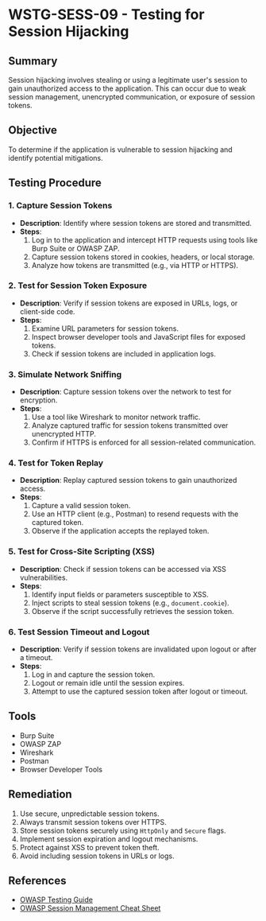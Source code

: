 # WSTG-SESS-09 - Testing for Session Hijacking

## Summary
Session hijacking involves stealing or using a legitimate user's session to gain unauthorized access to the application. This can occur due to weak session management, unencrypted communication, or exposure of session tokens.

## Objective
To determine if the application is vulnerable to session hijacking and identify potential mitigations.

## Testing Procedure

### 1. Capture Session Tokens
- **Description**: Identify where session tokens are stored and transmitted.
- **Steps**:
  1. Log in to the application and intercept HTTP requests using tools like Burp Suite or OWASP ZAP.
  2. Capture session tokens stored in cookies, headers, or local storage.
  3. Analyze how tokens are transmitted (e.g., via HTTP or HTTPS).

### 2. Test for Session Token Exposure
- **Description**: Verify if session tokens are exposed in URLs, logs, or client-side code.
- **Steps**:
  1. Examine URL parameters for session tokens.
  2. Inspect browser developer tools and JavaScript files for exposed tokens.
  3. Check if session tokens are included in application logs.

### 3. Simulate Network Sniffing
- **Description**: Capture session tokens over the network to test for encryption.
- **Steps**:
  1. Use a tool like Wireshark to monitor network traffic.
  2. Analyze captured traffic for session tokens transmitted over unencrypted HTTP.
  3. Confirm if HTTPS is enforced for all session-related communication.

### 4. Test for Token Replay
- **Description**: Replay captured session tokens to gain unauthorized access.
- **Steps**:
  1. Capture a valid session token.
  2. Use an HTTP client (e.g., Postman) to resend requests with the captured token.
  3. Observe if the application accepts the replayed token.

### 5. Test for Cross-Site Scripting (XSS)
- **Description**: Check if session tokens can be accessed via XSS vulnerabilities.
- **Steps**:
  1. Identify input fields or parameters susceptible to XSS.
  2. Inject scripts to steal session tokens (e.g., `document.cookie`).
  3. Observe if the script successfully retrieves the session token.

### 6. Test Session Timeout and Logout
- **Description**: Verify if session tokens are invalidated upon logout or after a timeout.
- **Steps**:
  1. Log in and capture the session token.
  2. Logout or remain idle until the session expires.
  3. Attempt to use the captured session token after logout or timeout.

## Tools
- Burp Suite
- OWASP ZAP
- Wireshark
- Postman
- Browser Developer Tools

## Remediation
1. Use secure, unpredictable session tokens.
2. Always transmit session tokens over HTTPS.
3. Store session tokens securely using `HttpOnly` and `Secure` flags.
4. Implement session expiration and logout mechanisms.
5. Protect against XSS to prevent token theft.
6. Avoid including session tokens in URLs or logs.

## References
- [OWASP Testing Guide](https://owasp.org/www-project-web-security-testing-guide/)
- [OWASP Session Management Cheat Sheet](https://cheatsheetseries.owasp.org/cheatsheets/Session_Management_Cheat_Sheet.html)
